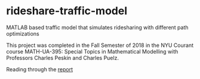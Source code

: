 # rideshare-traffic-model
MATLAB based traffic model that simulates ridesharing with different path optimizations

This project was completed in the Fall Semester of 2018 in the NYU Courant course MATH-UA-395: Special Topics in Mathematical Modelling with Professors Charles Peskin and Charles Puelz.

Reading through the [report](Project%20Report/Project%202%20Report.pdf)
